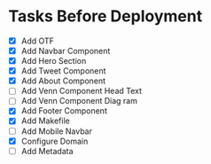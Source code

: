 # Tasks Before Deployment 

- [x] Add OTF
- [x] Add Navbar Component
- [x] Add Hero Section
- [x] Add Tweet Component
- [x] Add About Component
- [ ] Add Venn Component Head Text
- [ ] Add Venn Component Diag ram
- [x] Add Footer Component
- [x] Add Makefile 
- [ ] Add Mobile Navbar
- [x] Configure Domain
- [ ] Add Metadata